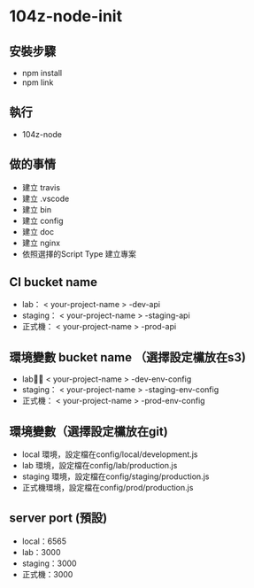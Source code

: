 # 104z-node-init

## 安裝步驟
- npm install
- npm link

## 執行
- 104z-node

## 做的事情
- 建立 travis
- 建立 .vscode
- 建立 bin
- 建立 config
- 建立 doc
- 建立 nginx
- 依照選擇的Script Type 建立專案

## CI bucket name
- lab： < your-project-name > -dev-api
- staging： < your-project-name > -staging-api
- 正式機： < your-project-name > -prod-api

## 環境變數 bucket name （選擇設定欓放在s3)
- lab： < your-project-name > -dev-env-config
- staging： < your-project-name > -staging-env-config
- 正式機： < your-project-name > -prod-env-config

## 環境變數（選擇設定欓放在git)
- local 環境，設定檔在config/local/development.js
- lab 環境，設定檔在config/lab/production.js
- staging 環境，設定檔在config/staging/production.js
- 正式機環境，設定檔在config/prod/production.js

## server port (預設)
- local：6565
- lab：3000
- staging：3000
- 正式機：3000

